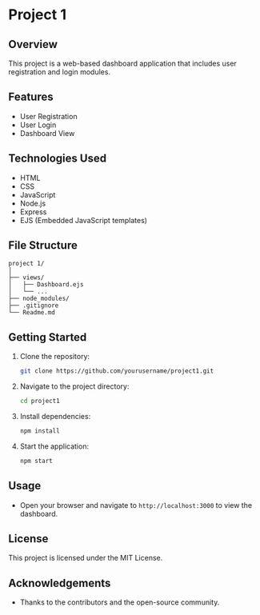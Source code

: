 # Project 1

## Overview
This project is a web-based dashboard application that includes user registration and login modules.

## Features
- User Registration
- User Login
- Dashboard View

## Technologies Used
- HTML
- CSS
- JavaScript
- Node.js
- Express
- EJS (Embedded JavaScript templates)

## File Structure
```
project 1/
│
├── views/
│   ├── Dashboard.ejs
│   └── ...
├── node_modules/
├── .gitignore
└── Readme.md
```

## Getting Started
1. Clone the repository:
    ```bash
    git clone https://github.com/yourusername/project1.git
    ```
2. Navigate to the project directory:
    ```bash
    cd project1
    ```
3. Install dependencies:
    ```bash
    npm install
    ```
4. Start the application:
    ```bash
    npm start
    ```

## Usage
- Open your browser and navigate to `http://localhost:3000` to view the dashboard.

## License
This project is licensed under the MIT License.

## Acknowledgements
- Thanks to the contributors and the open-source community.
